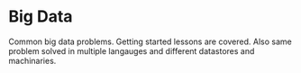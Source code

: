 # Big Data 

Common big data problems. Getting started lessons are covered. Also same problem solved in multiple langauges and different datastores and machinaries.
